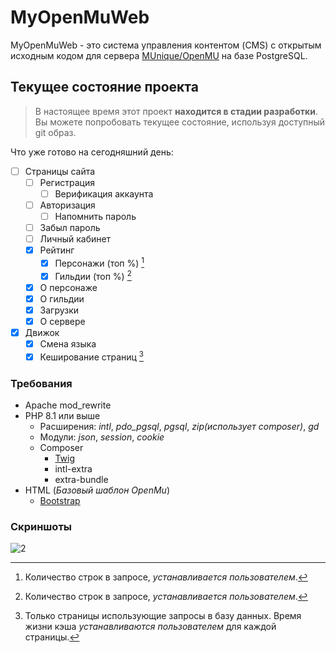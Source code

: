 # MyOpenMuWeb
MyOpenMuWeb - это система управления контентом (CMS) с открытым исходным кодом для сервера [MUnique/OpenMU](https://github.com/MUnique/OpenMU) на базе PostgreSQL.
## Текущее состояние проекта
> В настоящее время этот проект **находится в стадии разработки**. Вы можете попробовать текущее состояние, используя доступный git образ.

Что уже готово на сегодняшний день:
- [ ] Страницы сайта
  - [ ] Регистрация
    - [ ] Верификация аккаунта
  - [ ] Авторизация
    - [ ] Напомнить пароль 
  - [ ] Забыл пароль
  - [ ] Личный кабинет
  - [x] Рейтинг
    - [x] Персонажи (топ %) [^1]
    - [x] Гильдии (топ %) [^1]
  - [x] О персонаже
  - [x] О гильдии
  - [x] Загрузки
  - [x] О сервере
- [x] Движок
  - [x] Смена языка
  - [x] Кеширование страниц [^2] 

### Требования
- Apache mod_rewrite
- PHP 8.1 или выше
  - Расширения: *intl*, *pdo_pgsql*, *pgsql*, *zip(использует composer)*, *gd*
  - Модули: *json*, *session*, *cookie*
  - Composer
    - [Twig](https://twig.symfony.com/)
    - intl-extra
    - extra-bundle
- HTML (*Базовый шаблон OpenMu*)
  - [Bootstrap](https://getbootstrap.com/)

### Скриншоты
![2](https://i.imgur.com/eiMRJyT.png)
[^1]: Количество строк в запросе, *устанавливается пользователем*.
[^2]: Только страницы использующие запросы в базу данных. Время жизни кэша *устанавливаются пользователем* для каждой страницы.
